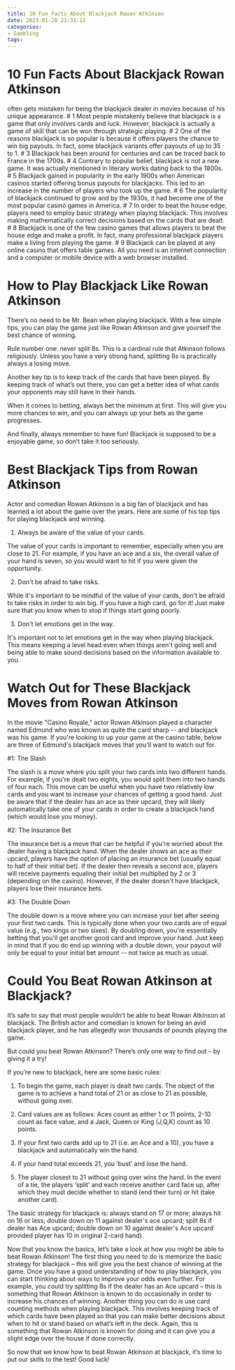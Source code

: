 ```yaml
---
title: 10 Fun Facts About Blackjack Rowan Atkinson
date: 2023-01-20 21:31:12
categories:
- Gambling
tags:
---
```



#  10 Fun Facts About Blackjack Rowan Atkinson
 often gets mistaken for being the blackjack dealer in movies because of his unique appearance. # 1 Most people mistakenly believe that blackjack is a game that only involves cards and luck. However, blackjack is actually a game of skill that can be won through strategic playing. # 2 One of the reasons blackjack is so popular is because it offers players the chance to win big payouts. In fact, some blackjack variants offer payouts of up to 35 to 1. # 3 Blackjack has been around for centuries and can be traced back to France in the 1700s. # 4 Contrary to popular belief, blackjack is not a new game. It was actually mentioned in literary works dating back to the 1800s. # 5 Blackjack gained in popularity in the early 1900s when American casinos started offering bonus payouts for blackjacks. This led to an increase in the number of players who took up the game. # 6 The popularity of blackjack continued to grow and by the 1930s, it had become one of the most popular casino games in America. # 7 In order to beat the house edge, players need to employ basic strategy when playing blackjack. This involves making mathematically correct decisions based on the cards that are dealt. # 8 Blackjack is one of the few casino games that allows players to beat the house edge and make a profit. In fact, many professional blackjack players make a living from playing the game. # 9 Blackjack can be played at any online casino that offers table games. All you need is an internet connection and a computer or mobile device with a web browser installed.

#  How to Play Blackjack Like Rowan Atkinson

There’s no need to be Mr. Bean when playing blackjack. With a few simple tips, you can play the game just like Rowan Atkinson and give yourself the best chance of winning.

Rule number one: never split 8s. This is a cardinal rule that Atkinson follows religiously. Unless you have a very strong hand, splitting 8s is practically always a losing move.

Another key tip is to keep track of the cards that have been played. By keeping track of what’s out there, you can get a better idea of what cards your opponents may still have in their hands.

When it comes to betting, always bet the minimum at first. This will give you more chances to win, and you can always up your bets as the game progresses.

And finally, always remember to have fun! Blackjack is supposed to be a enjoyable game, so don’t take it too seriously.

#  Best Blackjack Tips from Rowan Atkinson

Actor and comedian Rowan Atkinson is a big fan of blackjack and has learned a lot about the game over the years. Here are some of his top tips for playing blackjack and winning.

1. Always be aware of the value of your cards.

The value of your cards is important to remember, especially when you are close to 21. For example, if you have an ace and a six, the overall value of your hand is seven, so you would want to hit if you were given the opportunity.

2. Don't be afraid to take risks.

While it's important to be mindful of the value of your cards, don't be afraid to take risks in order to win big. If you have a high card, go for it! Just make sure that you know when to stop if things start going poorly.

3. Don't let emotions get in the way.

It's important not to let emotions get in the way when playing blackjack. This means keeping a level head even when things aren't going well and being able to make sound decisions based on the information available to you.

#  Watch Out for These Blackjack Moves from Rowan Atkinson

In the movie "Casino Royale," actor Rowan Atkinson played a character named Edmund who was known as quite the card sharp -- and blackjack was his game. If you're looking to up your game at the casino table, below are three of Edmund's blackjack moves that you'll want to watch out for.

#1: The Slash

The slash is a move where you split your two cards into two different hands. For example, if you're dealt two eights, you would split them into two hands of four each. This move can be useful when you have two relatively low cards and you want to increase your chances of getting a good hand. Just be aware that if the dealer has an ace as their upcard, they will likely automatically take one of your cards in order to create a blackjack hand (which would lose you money).

#2: The Insurance Bet

The insurance bet is a move that can be helpful if you're worried about the dealer having a blackjack hand. When the dealer shows an ace as their upcard, players have the option of placing an insurance bet (usually equal to half of their initial bet). If the dealer then reveals a second ace, players will receive payments equaling their initial bet multiplied by 2 or 3 (depending on the casino). However, if the dealer doesn't have blackjack, players lose their insurance bets.

#3: The Double Down

The double down is a move where you can increase your bet after seeing your first two cards. This is typically done when your two cards are of equal value (e.g., two kings or two sixes). By doubling down, you're essentially betting that you'll get another good card and improve your hand. Just keep in mind that if you do end up winning with a double down, your payout will only be equal to your initial bet amount -- not twice as much as usual.

#  Could You Beat Rowan Atkinson at Blackjack?

It’s safe to say that most people wouldn’t be able to beat Rowan Atkinson at blackjack. The British actor and comedian is known for being an avid blackjack player, and he has allegedly won thousands of pounds playing the game.

But could you beat Rowan Atkinson? There’s only one way to find out – by giving it a try!

If you’re new to blackjack, here are some basic rules:

1. To begin the game, each player is dealt two cards. The object of the game is to achieve a hand total of 21 or as close to 21 as possible, without going over.

2. Card values are as follows: Aces count as either 1 or 11 points, 2-10 count as face value, and a Jack, Queen or King (J,Q,K) count as 10 points.

3. If your first two cards add up to 21 (i.e. an Ace and a 10), you have a blackjack and automatically win the hand.

4. If your hand total exceeds 21, you ‘bust’ and lose the hand.

5. The player closest to 21 without going over wins the hand. In the event of a tie, the players ‘split’ and each receive another card face up, after which they must decide whether to stand (end their turn) or hit (take another card).




The basic strategy for blackjack is: always stand on 17 or more; always hit on 16 or less; double down on 11 against dealer's ace upcard; split 8s if dealer has Ace upcard; double down on 10 against dealer's Ace upcard provided player has 10 in original 2-card hand).  

Now that you know the basics, let’s take a look at how you might be able to beat Rowan Atkinson!
The first thing you need to do is memorize the basic strategy for blackjack – this will give you the best chance of winning at the game. Once you have a good understanding of how to play blackjack, you can start thinking about ways to improve your odds even further. For example, you could try splitting 8s if the dealer has an Ace upcard – this is something that Rowan Atkinson is known to do occasionally in order to increase his chances of winning.
Another thing you can do is use card counting methods when playing blackjack. This involves keeping track of which cards have been played so that you can make better decisions about when to hit or stand based on what’s left in the deck. Again, this is something that Rowan Atkinson is known for doing and it can give you a slight edge over the house if done correctly. 

So now that we know how to beat Rowan Atkinson at blackjack, it’s time to put our skills to the test! Good luck!